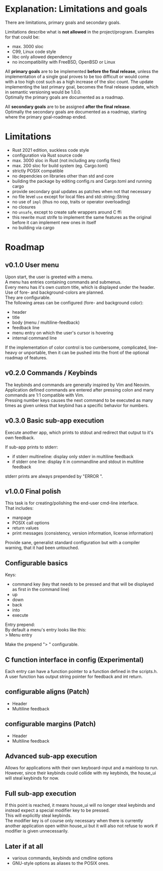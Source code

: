 # Explanation: Limitations and goals 

There are limitations, primary goals and secondary goals.  

Limitations describe what is __not allowed__ in the project/program.
Examples for that could be:  

- max. 3000 sloc
- C99, Linux code style
- libc only allowed dependency
- no incompatibility with FreeBSD, OpenBSD or Linux 

All __primary goals__ are to be implemented __before the final release__, unless
the implementation of a single goal proves to be too difficult or would come
with a too high cost such as a high increase of the sloc count.
The update implementing the last primary goal, becomes the final release update,
which in semantic versioning would be 1.0.0.  
Optimally the primary goals are documented as a roadmap.  

All __secondary goals__ are to be assigned __after the final release__.  
Optimally the secondary goals are documented as a roadmap,
starting where the primary goal-roadmap ended.  

# Limitations

- Rust 2021 edition, suckless code style
- configuration via Rust source code
- max. 3000 sloc in Rust (not including any config files)
- max. 200 sloc for build system (eg. Cargo.toml)
- strictly POSIX compatible
- no dependcies on libraries other than std and core
- building the package by editing config.rs and Cargo.toml and running cargo
- provide secondary goal updates as patches when not that necessary
- no file level `use` except for local files and std::string::String
- no use of `impl` (thus no oop, traits or operator overloading)
- no closures
- no `unsafe`, except to create safe wrappers around C ffi
- this rewrite must strife to implement the same features as the original before
  it can implement new ones in itself
- no building via cargo

# Roadmap

## v0.1.0 User menu

Upon start, the user is greeted with a menu.  
A menu has entries containing commands and submenus.  
Every menu has it's own custom title, which is displayed under the header.  
Use of fore- and background-colors are planned.  
They are configurable.  
The following areas can be configured (fore- and background color):  

- header
- title
- body (menu / multiline-feedback)
- feedback line
- menu entry on which the user's cursor is hovering
- internal command line

If the implementation of color control is too cumbersome, complicated,
line-heavy or unportable, then it can be pushed into the front of the optional
roadmap of features.  

## v0.2.0 Commands / Keybinds

The keybinds and commands are generally inspired by Vim and Neovim.  
Application defined commands are entered after pressing colon and many commands
are 1:1 compatible with Vim.  
Pressing number keys causes the next command to be executed as many times as
given unless that keybind has a specific behavior for numbers.

## v0.3.0 Basic sub-app execution

Execute another app, which prints to stdout and redirect that output to it's
own feedback.  

If sub-app prints to stderr:

- if stderr multineline: display only stderr in multiline feedback
- if stderr one line: display it in commandline and stdout in multiline feedback

stderr prints are always prepended by "ERROR ".  

## v1.0.0 Final polish

This task is for creating/polishing the end-user cmd-line interface.  
That includes:  

- manpage
- POSIX call options
- return values
- print messages (consistency, version information, license information)

Provide sane, generalist standard configuration but with a compiler warning,
that it had been untouched.

## Configurable basics

Keys:  

- command key (key that needs to be pressed and that will be displayed as first
in the command line)
- up
- down
- back
- into
- execute

Entry prepend:  
By default a menu's entry looks like this:  
\> Menu entry  
  
Make the prepend "> " configurable.  

## C function interface in config (Experimental)

Each entry can have a function pointer to a function defined in the scripts.h.  
A user function has output string pointer for feedback and int return.  

## configurable aligns (Patch)

- Header
- Multiline feedback

## configurable margins (Patch)

- Header
- Multiline feedback

## Advanced sub-app execution

Allows for applications with their own keyboard-input and a mainloop to run.  
However, since their keybinds could collide with my keybinds, the house_ui will
steal keybinds for now.  

## Full sub-app execution

If this point is reached, it means house_ui will no longer steal keybinds and
instead expect a special modifier key to be pressed.  
This will explicitly steal keybinds.  
The modifier key is of course only necessary when there is currently another
application open within house_ui but it will also not refuse to work if
modifier is given unnecessarily.  

## Later if at all

- various commands, keybinds and cmdline options
- GNU-style options as aliases to the POSIX ones.
